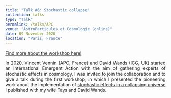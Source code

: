 ```yaml
---
title: "Talk #6: Stochastic collapse"
collection: talks
type: "Talk"
permalink: /talks/APC
venue: "AstroParticules et Cosmologie (online)"
date: 09 November 2020
location: "Paris, France"
---
```


<style>
body {
text-align: justify}
</style>


[Find more about the workshop here!](https://indico.in2p3.fr/event/22695/contributions/)

In 2020, Vincent Vennin (APC, France) and David Wands (ICG, UK) started an International Emergent Action with the aim of gathering experts of stochastic effects in cosmology. I was invited to join the collaboration and to give a talk during the first workshop, in which I presented the pioneering work about the implementation of [stochastic effects in a collapsing universe](/publications/stochColl) I published with my wife Tays and David Wands. 


